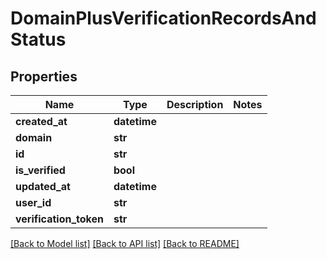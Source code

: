 # DomainPlusVerificationRecordsAndStatus

## Properties
Name | Type | Description | Notes
------------ | ------------- | ------------- | -------------
**created_at** | **datetime** |  | 
**domain** | **str** |  | 
**id** | **str** |  | 
**is_verified** | **bool** |  | 
**updated_at** | **datetime** |  | 
**user_id** | **str** |  | 
**verification_token** | **str** |  | 

[[Back to Model list]](../README.md#documentation-for-models) [[Back to API list]](../README.md#documentation-for-api-endpoints) [[Back to README]](../README.md)


